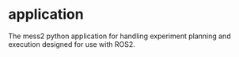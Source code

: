# application
The mess2 python application for handling experiment planning and execution designed for use with ROS2.
